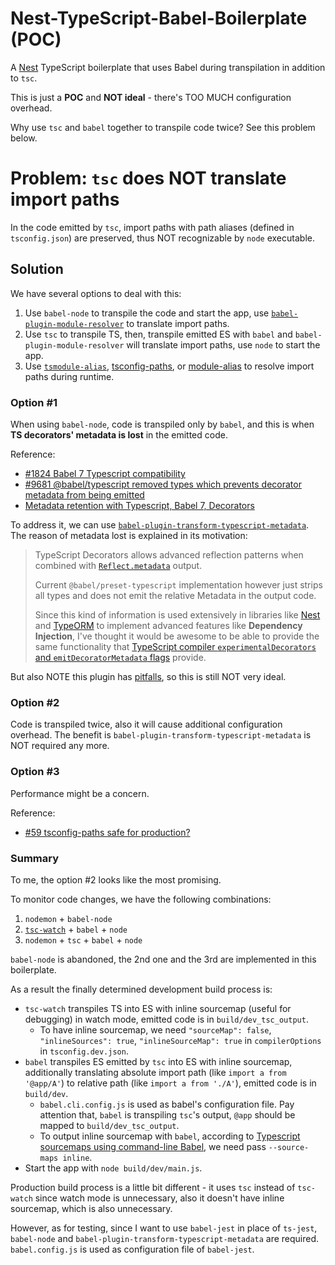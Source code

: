 # Nest-TypeScript-Babel-Boilerplate (POC)
A [Nest](https://github.com/nestjs/nest) TypeScript boilerplate that uses Babel during transpilation in addition to `tsc`.

This is just a **POC** and **NOT ideal** - there's TOO MUCH configuration overhead.

Why use `tsc` and `babel` together to transpile code twice? See this problem below.

# Problem: `tsc` does NOT translate import paths
In the code emitted by `tsc`, import paths with path aliases (defined in `tsconfig.json`) are preserved, thus NOT recognizable by `node` executable.

## Solution
We have several options to deal with this:
1. Use `babel-node` to transpile the code and start the app, use [`babel-plugin-module-resolver`](https://github.com/tleunen/babel-plugin-module-resolver) to translate import paths.
2. Use `tsc` to transpile TS, then, transpile emitted ES with `babel` and `babel-plugin-module-resolver` will translate import paths, use `node` to start the app.
3. Use [`tsmodule-alias`](https://github.com/momoThePug/tsmodule-alias), [tsconfig-paths](https://github.com/dividab/tsconfig-paths), or [module-alias](https://github.com/ilearnio/module-alias) to resolve import paths during runtime.

### Option #1
When using `babel-node`, code is transpiled only by `babel`, and this is when **TS decorators' metadata is lost** in the emitted code.

Reference:
- [#1824 Babel 7 Typescript compatibility](https://github.com/nestjs/nest/issues/1824)
- [#9681 @babel/typescript removed types which prevents decorator metadata from being emitted](https://github.com/babel/babel/issues/9681)
- [Metadata retention with Typescript, Babel 7, Decorators](https://stackoverflow.com/questions/53015862)

To address it, we can use [`babel-plugin-transform-typescript-metadata`](https://github.com/leonardfactory/babel-plugin-transform-typescript-metadata). The reason of metadata lost is explained in its motivation:

> TypeScript Decorators allows advanced reflection patterns when combined with [`Reflect.metadata`](https://rbuckton.github.io/reflect-metadata/) output.
> 
> Current `@babel/preset-typescript` implementation however just strips all types and does not emit the relative Metadata in the output code.
> 
> Since this kind of information is used extensively in libraries like [Nest](https://github.com/nestjs/nest) and [TypeORM](https://github.com/typeorm/typeorm) to implement advanced features like **Dependency Injection**, I've thought it would be awesome to be able to provide the same functionality that [TypeScript compiler `experimentalDecorators` and `emitDecoratorMetadata` flags](https://www.typescriptlang.org/docs/handbook/decorators.html) provide.

But also NOTE this plugin has [pitfalls](https://github.com/leonardfactory/babel-plugin-transform-typescript-metadata#current-pitfalls), so this is still NOT very ideal.

### Option #2
Code is transpiled twice, also it will cause additional configuration overhead. The benefit is `babel-plugin-transform-typescript-metadata` is NOT required any more.

### Option #3
Performance might be a concern.

Reference:
- [#59 tsconfig-paths safe for production?](https://github.com/dividab/tsconfig-paths/issues/59)

### Summary
To me, the option #2 looks like the most promising.

To monitor code changes, we have the following combinations:
1. `nodemon` + `babel-node`
2. [`tsc-watch`](https://github.com/gilamran/tsc-watch) + `babel` + `node`
3. `nodemon` + `tsc` + `babel` + `node`

`babel-node` is abandoned, the 2nd one and the 3rd are implemented in this boilerplate.

As a result the finally determined development build process is:
- `tsc-watch` transpiles TS into ES with inline sourcemap (useful for debugging) in watch mode, emitted code is in `build/dev_tsc_output`.
    - To have inline sourcemap, we need `"sourceMap": false`, `"inlineSources": true`, `"inlineSourceMap": true` in `compilerOptions` in `tsconfig.dev.json`.
- `babel` transpiles ES emitted by `tsc` into ES with inline sourcemap, additionally translating absolute import path (like `import a from '@app/A'`) to relative path (like `import a from './A'`), emitted code is in `build/dev`.
    - `babel.cli.config.js` is used as babel's configuration file. Pay attention that, `babel` is transpiling `tsc`'s output, `@app` should be mapped to `build/dev_tsc_output`.
    - To output inline sourcemap with `babel`, according to [Typescript sourcemaps using command-line Babel](https://stackoverflow.com/a/37799745/1239295), we need pass `--source-maps inline`.
- Start the app with `node build/dev/main.js`.

Production build process is a little bit different - it uses `tsc` instead of `tsc-watch` since watch mode is unnecessary, also it doesn't have inline sourcemap, which is also unnecessary.

However, as for testing, since I want to use `babel-jest` in place of `ts-jest`, `babel-node` and `babel-plugin-transform-typescript-metadata` are required. `babel.config.js` is used as configuration file of `babel-jest`.
